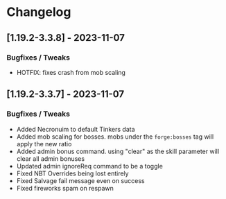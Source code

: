 # Changelog

## [1.19.2-3.3.8] - 2023-11-07
### Bugfixes / Tweaks
- HOTFIX: fixes crash from mob scaling

## [1.19.2-3.3.7] - 2023-11-07
### Bugfixes / Tweaks
- Added Necronuim to default Tinkers data
- Added mob scaling for bosses.  mobs under the `forge:bosses` tag will apply the new ratio
- Added admin bonus command.  using "clear" as the skill parameter will clear all admin bonuses
- Updated admin ignoreReq command to be a toggle
- Fixed NBT Overrides being lost entirely
- Fixed Salvage fail message even on success
- Fixed fireworks spam on respawn
